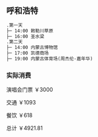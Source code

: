 ## 呼和浩特

```html
.第一天
├─ 14:00 敕勒川草原
├─ 16:00 圣水梁
.第二天
├─ 14:00 内蒙古博物馆
├─ 17:00 凯德商场
├─ 19:00 内蒙古体育场(周杰伦-嘉年华)
```

### 实际消费

演唱会门票 ￥3000

交通 ￥1093

餐饮 ￥618

总计 ￥4921.81